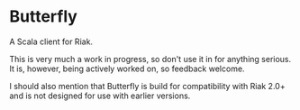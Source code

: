 Butterfly
=========

A Scala client for Riak.

This is very much a work in progress, so don't use it in for anything
serious. It is, however, being actively worked on, so feedback welcome.

I should also mention that Butterfly is build for compatibility with
Riak 2.0+ and is not designed for use with earlier versions.
